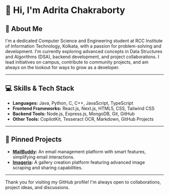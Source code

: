 # 👋 Hi, I'm Adrita Chakraborty

## 🚀 About Me
I'm a dedicated Computer Science and Engineering student at RCC Institute of Information Technology, Kolkata, with a passion for problem-solving and development. I'm currently exploring advanced concepts in Data Structures and Algorithms (DSA), backend development, and project collaborations. I lead initiatives on campus, contribute to community projects, and am always on the lookout for ways to grow as a developer.

---

## 💻 Skills & Tech Stack
- **Languages:** Java, Python, C, C++, JavaScript, TypeScript
- **Frontend Frameworks:** React.js, Next.js, HTML5, CSS, Tailwind CSS
- **Backend Tools:** Node.js, Express.js, MongoDB, Git, GitHub
- **Other Tools:** CopilotKit, Tesseract OCR, Markdown, GitHub Projects

---

## 📌 Pinned Projects
- **[MailBuddy](https://github.com/AdritaChakraborty/MailBuddy):** An email management platform with smart features, simplifying email interactions.
- **[Imageria](https://github.com/AdritaChakraborty/Imageria):** A gallery creation platform featuring advanced image scraping and sharing capabilities.

---

Thank you for visiting my GitHub profile! I'm always open to collaborations, project ideas, and discussions.
